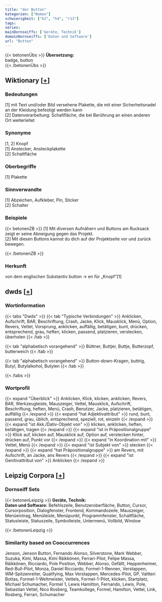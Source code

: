 ```yaml
---
title: "der Button"
kategorien: ["Nomen"]
schwierigkeit: ["k2", "h4", "r13"]
tags:
series:
mainDornseiffs: ['Geräte, Technik']
domainDornseiffs: ['Daten und Software']
url: "Button"
---
```


{{< betonenÜbs >}}
**Übersetzung:**  
badge, button  
{{< /betonenÜbs >}}

## Wiktionary [[+](https://de.wiktionary.org/wiki/Button)]

### Bedeutungen
[1] mit Text und/oder Bild versehene Plakette, die mit einer Sicherheitsnadel an der Kleidung befestigt werden kann  
[2] Datenverarbeitung: Schaltfläche, die bei Berührung an einen anderen Ort weiterleitet  

### Synonyme
[1, 2] Knopf  
[1] Anstecker, Ansteckplakette  
[2] Schaltfläche  

### Oberbegriffe
[1] Plakette  

### Sinnverwandte
[1] Abzeichen, Aufkleber, Pin, Sticker  
[2] Schalter  

### Beispiele
{{< betonenZB >}}
[1] Mit diversen Aufnähern und Buttons am Rucksack zeigt er seine Abneigung gegen das Projekt.  
[2] Mit diesen Buttons kannst du dich auf der Projektseite vor und zurück bewegen.  

{{< /betonenZB >}}
### Herkunft
von dem englischen Substantiv button → en für „Knopf“[1]  



## dwds [[+](https://www.dwds.de/wb/Button)]

### Wortinformation
{{< tabs "Dwds" >}}
{{< tab "Typische Verbindungen" >}}
Anklicken, Aufschrift, BAR, Beschriftung, Crash, Jacke, Klick, Mausklick, Menü, Option, Revers, Vettel, Vorsprung, anklicken, auffällig, betätigen, bunt, drücken, entsprechend, grau, heften, klicken, passend, platzieren, verstecken, überholen
{{< /tab >}}

{{< tab "alphabetisch vorangehend" >}}
Büttner, Buttjer, Buttje, Butterzopf, butterweich
{{< /tab >}}

{{< tab "alphabetisch vorangehend" >}}
Button-down-Kragen, buttrig, Butyl, Butylalkohol, Butylen
{{< /tab >}}

{{< /tabs >}}

### Wortprofil
{{< expand "Überblick" >}} Anklicken, Klick, klicken, anklicken, Revers, BAR, Werkzeugleiste, Mauszeiger, Vettel, Mausklick, Aufschrift, Beschriftung, heften, Menü, Crash, Benutzer, Jacke, platzieren, betätigen, auffällig {{< /expand >}}
{{< expand "hat Adjektivattribut" >}} rund, bunt, passend, grau, üblich, entsprechend, speziell, rot, einzeln {{< /expand >}}
{{< expand "ist Akk./Dativ-Objekt von" >}} klicken, anklicken, heften, betätigen, tragen {{< /expand >}}
{{< expand "ist in Präpositionalgruppe" >}} Klick auf, klicken auf, Mausklick auf, Option auf, verstecken hinter, drücken auf, Punkt vor {{< /expand >}}
{{< expand "in Koordination mit" >}} Vettel, Menü {{< /expand >}}
{{< expand "ist Subjekt von" >}} stecken {{< /expand >}}
{{< expand "hat Präpositionalgruppe" >}} am Revers, mit Aufschrift, an Jacke, ans Revers {{< /expand >}}
{{< expand "ist Genitivattribut von" >}} Anklicken {{< /expand >}}

## Leipzig Corpora [[+](https://corpora.uni-leipzig.de/en/res?word=Button&corpusId=deu_newscrawl-public_2018)]

### Dornseiff Sets
{{< betonenLeipzig >}}
**Geräte, Technik:**  
**Daten und Software:** Befehlszeile, Benutzeroberfläche, Button, Cursor, Cursorposition, Dialogfenster, Frontend, Kommandozeile, Mauszeiger, Menüeintrag, Menüleiste, Menüpunkt, Programmfenster, Schaltfläche, Statusleiste, Statuszeile, Symbolleiste, Untermenü, Vollbild, Window  

{{< /betonenLeipzig >}}

### Similarity based on Cooccurrences
Jenson, Jenson Button, Fernando Alonso, Silverstone, Mark Webber, Suzuka, Kimi, Massa, Kimi Räikkönen, Ferrari-Pilot, Felipe Massa, Räikkönen, Ricciardo, Pole Position, Webber, Alonso, Gefällt, Heppenheimer, Red-Bull-Pilot, Monza, Daniel Ricciardo, Formel-1-Rennen, Verstappen, WM-Spitzenreiter, Qualifying, Max Verstappen, Mercedes-Pilot, GP, Valtteri Bottas, Formel-1-Weltmeister, Vettels, Formel-1-Pilot, klicken, Startplatz, Michael Schumacher, Formel 1, Lewis Hamilton, Fernando, Lewis, Pole, Sebastian Vettel, Nico Rosberg, Teamkollege, Formel, Hamilton, Vettel, Link, Rosberg, Ferrari, Schumacher


